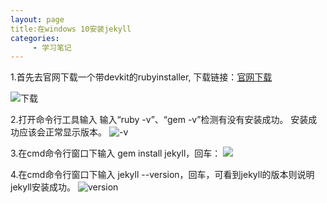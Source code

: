 ```yaml
---
layout: page
title:在windows 10安装jekyll
categories:
     - 学习笔记
---
```


1.首先去官网下载一个带devkit的rubyinstaller, 下载链接：[官网下载](https://rubyinstaller.org/downloads/)

![下载](https://gitee.com/hukaif/hukaif/raw/gh-pages/assets/images/download.png)

2.打开命令行工具输入
输入“ruby -v”、“gem -v”检测有没有安装成功。
安装成功应该会正常显示版本。
![-v](https://gitee.com/hukaif/hukaif/raw/gh-pages/assets/images/-v.png)

3.在cmd命令行窗口下输入 gem install jekyll，回车：
![](https://gitee.com/hukaif/hukaif/raw/gh-pages/assets/images/gem.png)

4.在cmd命令行窗口下输入 jekyll --version，回车，可看到jekyll的版本则说明jekyll安装成功。
![version](https://gitee.com/hukaif/hukaif/raw/gh-pages/assets/images/version.png)